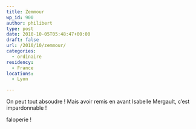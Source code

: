 ```yaml
---
title: Zemmour
wp_id: 900
author: philibert
type: post
date: 2010-10-05T05:48:47+00:00
draft: false
url: /2010/10/zemmour/
categories:
  - ordinaire
residency:
  - France
locations:
  - Lyon

---
```

On peut tout absoudre ! Mais avoir remis en avant Isabelle Mergault, c&rsquo;est impardonnable !

faloperie !